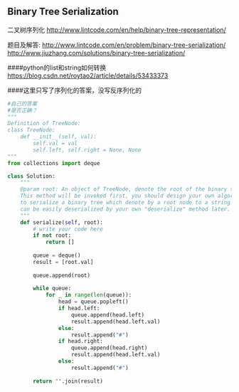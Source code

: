 ## Binary Tree Serialization 
二叉树序列化
http://www.lintcode.com/en/help/binary-tree-representation/

题目及解答:
http://www.lintcode.com/en/problem/binary-tree-serialization/ http://www.jiuzhang.com/solutions/binary-tree-serialization/

####python的list和string如何转换
https://blog.csdn.net/roytao2/article/details/53433373


####这里只写了序列化的答案，没写反序列化的
```py
#自己的答案
#是否正确？
"""
Definition of TreeNode:
class TreeNode:
    def __init__(self, val):
        self.val = val
        self.left, self.right = None, None
"""
from collections import deque

class Solution:
    """
    @param root: An object of TreeNode, denote the root of the binary tree.
    This method will be invoked first, you should design your own algorithm 
    to serialize a binary tree which denote by a root node to a string which
    can be easily deserialized by your own "deserialize" method later.
    """
    def serialize(self, root):
        # write your code here
        if not root:
            return []
        
        queue = deque()
        result = [root.val]
        
        queue.append(root)
        
        while queue:
            for _ in range(len(queue)):
                head = queue.popleft()
                if head.left:
                    queue.append(head.left)
                    result.append(head.left.val)
                else:
                    result.append("#")
                if head.right:
                    queue.append(head.right)
                    result.append(head.left.val)
                else:
                    result.append("#")
                    
        return "".join(result)
```

